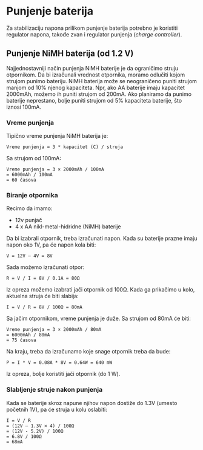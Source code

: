# Punjenje baterija

Za stabilizaciju napona prilikom punjenje baterija potrebno je koristiti regulator napona, takođe zvan i regulator punjenja (*charge controller*).

## Punjenje NiMH baterija (od 1.2 V)

Najjednostavniji način punjenja NiMH baterije je da ograničimo struju otpornikom. Da bi izračunali vrednost otpornika, moramo odlučiti kojom strujom punimo bateriju. NiMH baterija može se neograničeno puniti strujom manjom od 10% njenog kapaciteta. Npr, ako AA baterije imaju kapacitet 2000mAh, možemo ih puniti strujom od 200mA. Ako planiramo da punimo baterije neprestano, bolje puniti strujom od 5% kapaciteta baterije, što iznosi 100mA.

### Vreme punjenja

Tipično vreme punjenja NiMH baterija je: 

```
Vreme punjenja = 3 * kapacitet (C) / struja
```

Sa strujom od 100mA:

```
Vreme punjenja = 3 × 2000mAh / 100mA 
= 6000mAh / 100mA 
= 60 časova
```

### Biranje otpornika

Recimo da imamo:
- 12v punjač
- 4 x AA nikl-metal-hidridne (NiMH) baterije

Da bi izabrali otpornik, treba izračunati napon. Kada su baterije prazne imaju napon oko 1V, pa će napon kola biti:
```
V = 12V – 4V = 8V
```

Sada možemo izračunati otpor: 
```
R = V / I = 8V / 0.1A = 80Ω
```

Iz opreza možemo izabrati jači otpornik od 100Ω. Kada ga prikačimo u kolo, aktuelna struja će biti slabija:
```
I = V / R = 8V / 100Ω = 80mA
```

Sa jačim otpornikom, vreme punjenja je duže. Sa strujom od 80mA će biti:

```
Vreme punjenja = 3 × 2000mAh / 80mA 
= 6000mAh / 80mA 
= 75 časova
```

Na kraju, treba da izračunamo koje snage otpornik treba da bude:
```
P = I * V = 0.08A * 8V = 0.64W = 640 mW
```

Iz opreza, bolje koristiti jači otpornik (do 1 W).

### Slabljenje struje nakon punjenja

Kada se baterije skroz napune njihov napon dostiže do 1.3V (umesto početnih 1V), pa će struja u kolu oslabiti:

```
I = V / R 
= (12V – 1.3V × 4) / 100Ω 
= (12V - 5.2V) / 100Ω 
= 6.8V / 100Ω 
= 68mA
```
